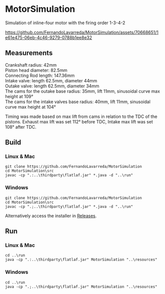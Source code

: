 # MotorSimulation
Simulation of inline-four motor with the firing order 1-3-4-2


https://github.com/FernandoLavarreda/MotorSimulation/assets/70668651/1e61e475-06eb-4c46-9279-0788b1ee8e32


## Measurements
Crankshaft radius: 42mm <br>
Piston head diameter: 82.5mm <br>
Connecting Rod length: 147.36mm <br>
Intake valve: length 62.5mm, diameter 44mm <br>
Outake valve: length 62.5mm, diameter 34mm <br>
The cams for the outake base radius: 35mm, lift 11mm, sinusoidal curve max height at 109° <br>
The cams for the intake valves base radius: 40mm, lift 11mm, sinusoidal curve max height at 104° <br>

Timing was made based on max lift from cams in relation to the TDC of the pistons. Exhaust max lift was set 112° before TDC, Intake max lift was set 108° after TDC.

## Build
### Linux & Mac
```console
git clone https://github.com/FernandoLavarreda/MotorSimulation
cd MotorSimulation\src
javac -cp ".:..\thirdparty\flatlaf.jar" *.java -d "..\run"
```

### Windows
```console
git clone https://github.com/FernandoLavarreda/MotorSimulation
cd MotorSimulation\src
javac -cp ".;..\thirdparty\flatlaf.jar" *.java -d "..\run"
```
Alternatively access the installer in <a href="https://github.com/FernandoLavarreda/MotorSimulation/releases">Releases</a>.

## Run
### Linux & Mac
```console
cd ..\run
java -cp ".:..\thirdparty\flatlaf.jar" MotorSimulation "..\resources"
```
### Windows
```console
cd ..\run
java -cp ".;..\thirdparty\flatlaf.jar" MotorSimulation "..\resources"
```
